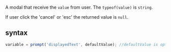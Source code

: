 A modal that receive the `value` from user. The `typeof(value)` is `string`.

If user click the 'cancel' or 'esc' the returned value is `null`.

## syntax
```js
variable = prompt('displayedText', defaultValue); //defaultValue is optional
```